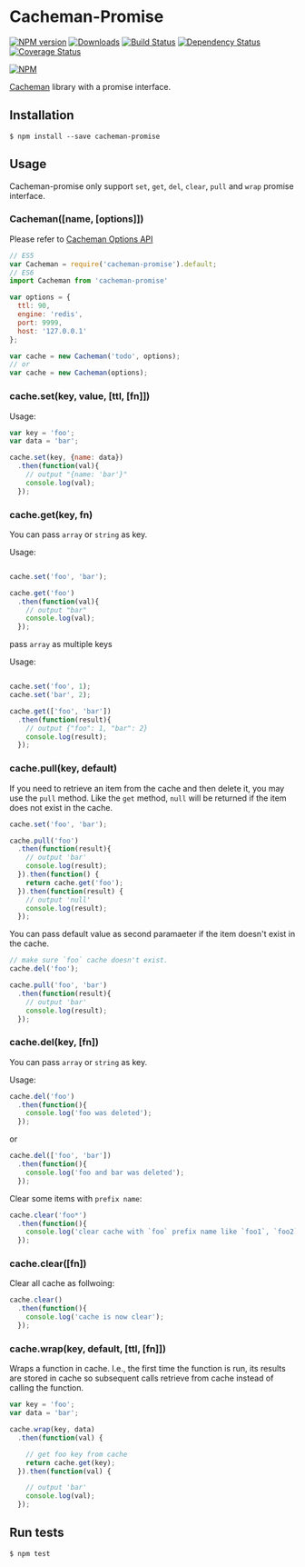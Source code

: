 # Cacheman-Promise

[![NPM version][npm-image]][npm-url] [![Downloads][downloads-image]][npm-url] [![Build Status](https://travis-ci.org/appleboy/cacheman-promise.png?branch=master)](https://travis-ci.org/appleboy/cacheman-promise) [![Dependency Status](https://david-dm.org/appleboy/cacheman-promise.svg)](https://david-dm.org/appleboy/cacheman-promise) [![Coverage Status](https://coveralls.io/repos/appleboy/cacheman-promise/badge.svg?branch=master&service=github)](https://coveralls.io/github/appleboy/cacheman-promise?branch=master)

[![NPM](https://nodei.co/npm/cacheman-promise.png?downloads=true&stars=true)](https://nodei.co/npm/cacheman-promise/)

[npm-url]: https://www.npmjs.org/package/cacheman-promise
[npm-image]: http://img.shields.io/npm/v/cacheman-promise.svg
[downloads-image]: http://img.shields.io/npm/dm/cacheman-promise.svg

[Cacheman](https://github.com/cayasso/cacheman) library with a promise interface.

## Installation

```
$ npm install --save cacheman-promise
```

## Usage

Cacheman-promise only support `set`, `get`, `del`, `clear`, `pull` and `wrap` promise interface.

### Cacheman([name, [options]])

Please refer to [Cacheman Options API](https://github.com/cayasso/cacheman/blob/master/README.md#cachemanname-options)

```javascript
// ES5
var Cacheman = require('cacheman-promise').default;
// ES6
import Cacheman from 'cacheman-promise'

var options = {
  ttl: 90,
  engine: 'redis',
  port: 9999,
  host: '127.0.0.1'
};

var cache = new Cacheman('todo', options);
// or
var cache = new Cacheman(options);
```

### cache.set(key, value, [ttl, [fn]])

Usage:

```javascript
var key = 'foo';
var data = 'bar';

cache.set(key, {name: data})
  .then(function(val){
    // output "{name: 'bar'}"
    console.log(val);
  });
```

### cache.get(key, fn)

You can pass `array` or `string` as key.

Usage:

```javascript

cache.set('foo', 'bar');

cache.get('foo')
  .then(function(val){
    // output "bar"
    console.log(val);
  });
```

pass `array` as multiple keys

Usage:

```javascript

cache.set('foo', 1);
cache.set('bar', 2);

cache.get(['foo', 'bar'])
  .then(function(result){
    // output {"foo": 1, "bar": 2}
    console.log(result);
  });
```

### cache.pull(key, default)

If you need to retrieve an item from the cache and then delete it, you may use the `pull` method. Like the `get` method, `null` will be returned if the item does not exist in the cache.

```javascript
cache.set('foo', 'bar');

cache.pull('foo')
  .then(function(result){
    // output 'bar'
    console.log(result);
  }).then(function() {
    return cache.get('foo');
  }).then(function(result) {
    // output 'null'
    console.log(result);
  });
```

You can pass default value as second paramaeter if the item doesn't exist in the cache.

```javascript
// make sure `foo` cache doesn't exist.
cache.del('foo');

cache.pull('foo', 'bar')
  .then(function(result){
    // output 'bar'
    console.log(result);
  });
```

### cache.del(key, [fn])

You can pass `array` or `string` as key.

Usage:

```javascript
cache.del('foo')
  .then(function(){
    console.log('foo was deleted');
  });
```

or

```javascript
cache.del(['foo', 'bar'])
  .then(function(){
    console.log('foo and bar was deleted');
  });
```

Clear some items with `prefix name`:

```javascript
cache.clear('foo*')
  .then(function(){
    console.log('clear cache with `foo` prefix name like `foo1`, `foo2` etc.');
  });
```

### cache.clear([fn])

Clear all cache as follwoing:

```javascript
cache.clear()
  .then(function(){
    console.log('cache is now clear');
  });
```

### cache.wrap(key, default, [ttl, [fn]])

Wraps a function in cache. I.e., the first time the function is run, its results are stored in cache so subsequent calls retrieve from cache instead of calling the function.

```javascript
var key = 'foo';
var data = 'bar';

cache.wrap(key, data)
  .then(function(val) {

    // get foo key from cache
    return cache.get(key);
  }).then(function(val) {

    // output 'bar'
    console.log(val);
  });
```

## Run tests

```
$ npm test
```
